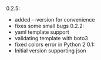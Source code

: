 0.2.5:
  - added --version for convenience
  - fixes some small bugs
0.2.2:
  - yaml template support
  - validating template with boto3
  - fixed colors error in Python 2
0.1:
  - Initial version supporting json
